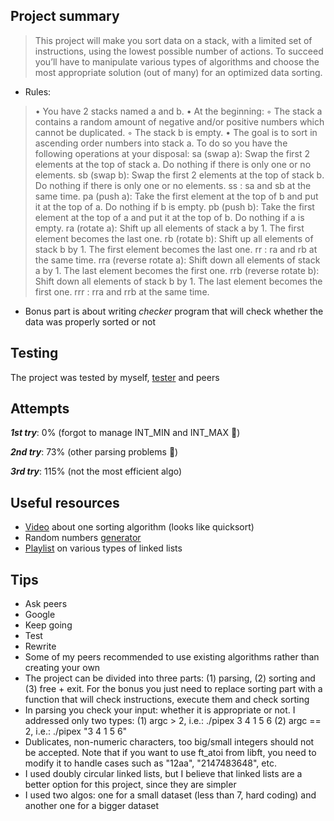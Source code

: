 ## **Project summary** 
> This project will make you sort data on a stack, with a limited set of instructions, using the lowest possible number of actions. To succeed you’ll have to manipulate various types of algorithms and choose the most appropriate solution (out of many) for an optimized data sorting.

* Rules:
>• You have 2 stacks named a and b.
>• At the beginning:
>	◦ The stack a contains a random amount of negative and/or positive numbers which cannot be duplicated.
>	◦ The stack b is empty.
>• The goal is to sort in ascending order numbers into stack a. To do so you have the following operations at your disposal:
>	sa (swap a): Swap the first 2 elements at the top of stack a. Do nothing if there is only one or no elements.
>	sb (swap b): Swap the first 2 elements at the top of stack b. Do nothing if there is only one or no elements.
>	ss : sa and sb at the same time.
>	pa (push a): Take the first element at the top of b and put it at the top of a. Do nothing if b is empty.
>	pb (push b): Take the first element at the top of a and put it at the top of b. Do nothing if a is empty.
>	ra (rotate a): Shift up all elements of stack a by 1. The first element becomes the last one.
>	rb (rotate b): Shift up all elements of stack b by 1. The first element becomes the last one.
>	rr : ra and rb at the same time.
>	rra (reverse rotate a): Shift down all elements of stack a by 1. The last element becomes the first one.
>	rrb (reverse rotate b): Shift down all elements of stack b by 1. The last element becomes the first one.
>	rrr : rra and rrb at the same time.

* Bonus part is about writing _checker_ program that will check whether the data was properly sorted or not

## **Testing**
The project was tested by myself, [tester](https://github.com/LeoFu9487/push_swap_tester) and peers

## **Attempts**
**_1st try_**: 0% (forgot to manage INT_MIN and INT_MAX :full_moon_with_face:)

**_2nd try_**: 73% (other parsing problems :new_moon_with_face:)

**_3rd try_**: 115% (not the most efficient algo)

## **Useful resources**
* [Video](https://www.youtube.com/watch?v=7KW59UO55TQ) about one sorting algorithm (looks like quicksort)
* Random numbers [generator](https://www.calculatorsoup.com/calculators/statistics/random-number-generator.php)
* [Playlist](https://www.youtube.com/playlist?list=PLBlnK6fEyqRj9lld8sWIUNwlKfdUoPd1Y) on various types of linked lists


## **Tips**
* Ask peers
* Google
* Keep going
* Test
* Rewrite
* Some of my peers recommended to use existing algorithms rather than creating your own
* The project can be divided into three parts: (1) parsing, (2) sorting and (3) free + exit. For the bonus you just need to replace sorting part with a function that will check instructions, execute them and check sorting
* In parsing you check your input: whether it is appropriate or not. I addressed only two types: 
	(1) argc > 2, i.e.: ./pipex 3 4 1 5 6
	(2) argc == 2, i.e.: ./pipex "3 4 1 5 6"
* Dublicates, non-numeric characters, too big/small integers should not be accepted. Note that if you want to use ft_atoi from libft, you need to modify it to handle cases such as "12aa", "2147483648", etc.
* I used doubly circular linked lists, but I believe that linked lists are a better option for this project, since they are simpler
* I used two algos: one for a small dataset (less than 7, hard coding) and another one for a bigger dataset

